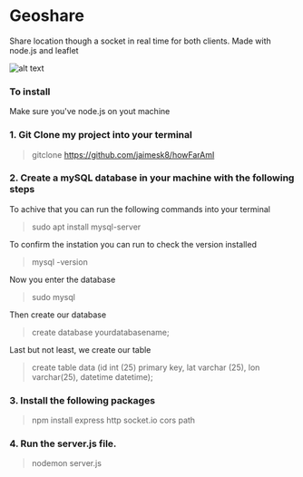 # Geoshare

Share location though a socket in real time for both clients. Made with node.js and leaflet 

![alt text](https://github.com/jaimesk8/howFarAmI/blob/main/layout/Captura%20de%20Tela%202024-04-15%20a%CC%80s%2021.10.54.png)

### To install 

<p>Make sure you've node.js on yout machine 

### 1. Git Clone my project into your terminal 
> gitclone https://github.com/jaimesk8/howFarAmI

### 2. Create a mySQL database in your machine with the following steps

To achive that you can run the following commands into your terminal 
> sudo apt install mysql-server

To confirm the instation you can run to check the version installed 
> mysql -version

Now you enter the database 
> sudo mysql

Then create our database 
> create database yourdatabasename;  

Last but not least, we create our table 
> create table data (id int (25) primary key, lat varchar (25), lon varchar(25), datetime datetime);

### 3. Install the following packages
> npm install express http socket.io cors path

### 4. Run the server.js file.
> nodemon server.js




